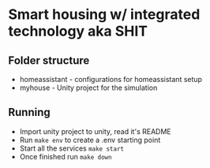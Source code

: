# Smart housing w/ integrated technology aka SHIT

## Folder structure

* homeassistant - configurations for homeassistant setup
* myhouse - Unity project for the simulation

## Running
* Import unity project to unity, read it's README
* Run ```make env``` to create a .env starting point
* Start all the services ```make start```
* Once finished run ```make down```
